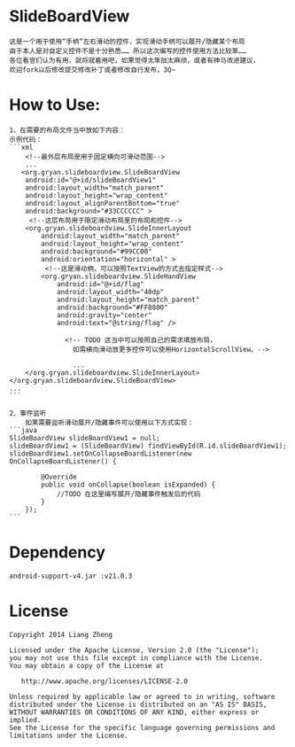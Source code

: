 SlideBoardView
======

	这是一个用于使用“手柄”左右滑动的控件，实现滑动手柄可以展开/隐藏某个布局
	由于本人是对自定义控件不是十分熟悉…… 所以这次编写的控件使用方法比较笨…… 
	各位看官们认为有用，就将就着用吧，如果觉得太笨拙太麻烦，或者有神马改进建议，
	欢迎fork以后修改提交修改补丁或者修改自行发布，3Q~
	
How to Use:
======

	1、在需要的布局文件当中放如下内容：
	示例代码：
	```xml
		<!--最外层布局是用于固定横向可滑动范围-->
		...
	   <org.gryan.slideboardview.SlideBoardView
        android:id="@+id/slideBoardView1"
        android:layout_width="match_parent"
        android:layout_height="wrap_content"
        android:layout_alignParentBottom="true"
        android:background="#33CCCCCC" >
		 <!--这层布局用于限定滑动布局里的布局和控件-->
        <org.gryan.slideboardview.SlideInnerLayout
            android:layout_width="match_parent"
            android:layout_height="wrap_content"
            android:background="#99CC00"
            android:orientation="horizontal" >
			 <!--这是滑动柄，可以按照TextView的方式去指定样式-->
            <org.gryan.slideboardview.SlideHandView
                android:id="@+id/flag"
                android:layout_width="40dp"
                android:layout_height="match_parent"
                android:background="#FF8800"
                android:gravity="center"
                android:text="@string/flag" />

            	  <!-- TODO 这当中可以按照自己的需求填放布局，
            	  	如需横向滑动放更多控件可以使用HorizontalScrollView。-->
            	  	
            	  	...
        </org.gryan.slideboardview.SlideInnerLayout>
    </org.gryan.slideboardview.SlideBoardView>
    ...
	```    
	
    2、事件监听
    	如果需要监听滑动展开/隐藏事件可以使用以下方式实现：
    ```java
    SlideBoardView slideBoardView1 = null;
    slideBoardView1 = (SlideBoardView) findViewById(R.id.slideBoardView1);
    slideBoardView1.setOnCollapseBoardListener(new OnCollapseBoardListener() {

			@Override
			public void onCollapse(boolean isExpanded) {
				//TODO 在这里编写展开/隐藏事件触发后的代码
			}
		});
    ```

Dependency
======

	android-support-v4.jar :v21.0.3

License
=======

    Copyright 2014 Liang Zheng

    Licensed under the Apache License, Version 2.0 (the "License");
    you may not use this file except in compliance with the License.
    You may obtain a copy of the License at

       http://www.apache.org/licenses/LICENSE-2.0

    Unless required by applicable law or agreed to in writing, software
    distributed under the License is distributed on an "AS IS" BASIS,
    WITHOUT WARRANTIES OR CONDITIONS OF ANY KIND, either express or implied.
    See the License for the specific language governing permissions and
    limitations under the License.